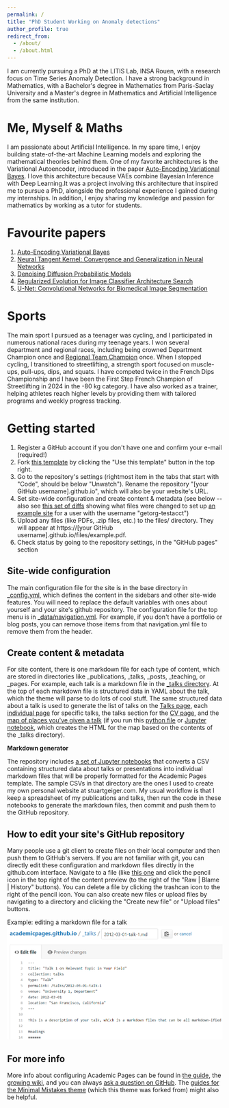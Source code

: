 ```yaml
---
permalink: /
title: "PhD Student Working on Anomaly detections"
author_profile: true
redirect_from: 
  - /about/
  - /about.html
---
```


I am currently pursuing a PhD at the LITIS Lab, INSA Rouen, with a research focus on Time Series Anomaly Detection. I have a strong background in Mathematics, with a Bachelor's degree in Mathematics from Paris-Saclay University and a Master's degree in Mathematics and Artificial Intelligence from the same institution.

Me, Myself & Maths
======

I am passionate about Artificial Intelligence. In my spare time, I enjoy building state-of-the-art Machine Learning models and exploring the mathematical theories behind them. One of my favorite architectures is the Variational Autoencoder, introduced in the paper [Auto-Encoding Variational Bayes](https://arxiv.org/abs/1312.6114). I love this architecture because VAEs combine Bayesian Inference with Deep Learning.It was a project involving this architecture that inspired me to pursue a PhD, alongside the professional experience I gained during my internships. In addition, I enjoy sharing my knowledge and passion for mathematics by working as a tutor for students. 

Favourite papers
======
1. [Auto-Encoding Variational Bayes](https://arxiv.org/abs/1312.6114)
2. [Neural Tangent Kernel: Convergence and Generalization in Neural Networks](https://arxiv.org/abs/1806.07572)
3. [Denoising Diffusion Probabilistic Models](https://arxiv.org/abs/2006.11239)
4. [Regularized Evolution for Image Classifier Architecture Search](https://arxiv.org/abs/1802.01548)
5. [U-Net: Convolutional Networks for Biomedical Image Segmentation](https://arxiv.org/abs/1505.04597)

Sports
======
The main sport I pursued as a teenager was cycling, and I participated in numerous national races during my teenage years. I won several department and regional races, including being crowned Department Champion once and [Regional Team Champion](https://www.facebook.com/573518262704708/photos/vilhes-se-r%C3%A9v%C3%A8lesamy-vilhes-vous-connaissiez-comme-beaucoup-vous-avez-appris-%C3%A0-l/998631540193376/) once.
When I stopped cycling, I transitioned to streetlifting, a strength sport focused on muscle-ups, pull-ups, dips, and squats. I have competed twice in the French Dips Championship and I have been the First Step French Champion of Streetlifting in 2024 in the -80 kg category. I have also worked as a trainer, helping athletes reach higher levels by providing them with tailored programs and weekly progress tracking.

Getting started
======
1. Register a GitHub account if you don't have one and confirm your e-mail (required!)
1. Fork [this template](https://github.com/academicpages/academicpages.github.io) by clicking the "Use this template" button in the top right. 
1. Go to the repository's settings (rightmost item in the tabs that start with "Code", should be below "Unwatch"). Rename the repository "[your GitHub username].github.io", which will also be your website's URL.
1. Set site-wide configuration and create content & metadata (see below -- also see [this set of diffs](http://archive.is/3TPas) showing what files were changed to set up [an example site](https://getorg-testacct.github.io) for a user with the username "getorg-testacct")
1. Upload any files (like PDFs, .zip files, etc.) to the files/ directory. They will appear at https://[your GitHub username].github.io/files/example.pdf.  
1. Check status by going to the repository settings, in the "GitHub pages" section

Site-wide configuration
------
The main configuration file for the site is in the base directory in [_config.yml](https://github.com/academicpages/academicpages.github.io/blob/master/_config.yml), which defines the content in the sidebars and other site-wide features. You will need to replace the default variables with ones about yourself and your site's github repository. The configuration file for the top menu is in [_data/navigation.yml](https://github.com/academicpages/academicpages.github.io/blob/master/_data/navigation.yml). For example, if you don't have a portfolio or blog posts, you can remove those items from that navigation.yml file to remove them from the header. 

Create content & metadata
------
For site content, there is one markdown file for each type of content, which are stored in directories like _publications, _talks, _posts, _teaching, or _pages. For example, each talk is a markdown file in the [_talks directory](https://github.com/academicpages/academicpages.github.io/tree/master/_talks). At the top of each markdown file is structured data in YAML about the talk, which the theme will parse to do lots of cool stuff. The same structured data about a talk is used to generate the list of talks on the [Talks page](https://academicpages.github.io/talks), each [individual page](https://academicpages.github.io/talks/2012-03-01-talk-1) for specific talks, the talks section for the [CV page](https://academicpages.github.io/cv), and the [map of places you've given a talk](https://academicpages.github.io/talkmap.html) (if you run this [python file](https://github.com/academicpages/academicpages.github.io/blob/master/talkmap.py) or [Jupyter notebook](https://github.com/academicpages/academicpages.github.io/blob/master/talkmap.ipynb), which creates the HTML for the map based on the contents of the _talks directory).

**Markdown generator**

The repository includes [a set of Jupyter notebooks](https://github.com/academicpages/academicpages.github.io/tree/master/markdown_generator
) that converts a CSV containing structured data about talks or presentations into individual markdown files that will be properly formatted for the Academic Pages template. The sample CSVs in that directory are the ones I used to create my own personal website at stuartgeiger.com. My usual workflow is that I keep a spreadsheet of my publications and talks, then run the code in these notebooks to generate the markdown files, then commit and push them to the GitHub repository.

How to edit your site's GitHub repository
------
Many people use a git client to create files on their local computer and then push them to GitHub's servers. If you are not familiar with git, you can directly edit these configuration and markdown files directly in the github.com interface. Navigate to a file (like [this one](https://github.com/academicpages/academicpages.github.io/blob/master/_talks/2012-03-01-talk-1.md) and click the pencil icon in the top right of the content preview (to the right of the "Raw | Blame | History" buttons). You can delete a file by clicking the trashcan icon to the right of the pencil icon. You can also create new files or upload files by navigating to a directory and clicking the "Create new file" or "Upload files" buttons. 

Example: editing a markdown file for a talk
![Editing a markdown file for a talk](/images/editing-talk.png)

For more info
------
More info about configuring Academic Pages can be found in [the guide](https://academicpages.github.io/markdown/), the [growing wiki](https://github.com/academicpages/academicpages.github.io/wiki), and you can always [ask a question on GitHub](https://github.com/academicpages/academicpages.github.io/discussions). The [guides for the Minimal Mistakes theme](https://mmistakes.github.io/minimal-mistakes/docs/configuration/) (which this theme was forked from) might also be helpful.
